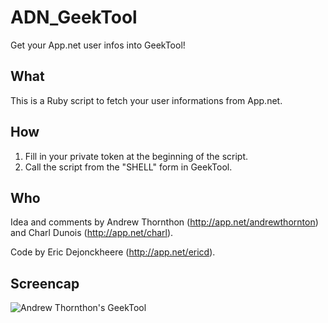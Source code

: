 ADN_GeekTool
============

Get your App.net user infos into GeekTool!

## What

This is a Ruby script to fetch your user informations from App.net.

## How

1. Fill in your private token at the beginning of the script.
2. Call the script from the "SHELL" form in GeekTool.

## Who

Idea and comments by Andrew Thornthon (http://app.net/andrewthornton) and Charl Dunois (http://app.net/charl).

Code by Eric Dejonckheere (http://app.net/ericd).

## Screencap

![Andrew Thornthon's GeekTool](https://files.app.net/xjq5LZN-)
